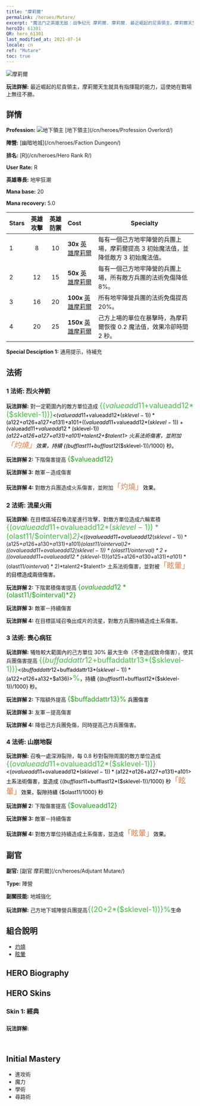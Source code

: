 ```yaml
---
title: "摩莉爾"
permalink: /heroes/Mutare/
excerpt: "魔法门之英雄无敌：战争纪元 摩莉爾. 摩莉爾. 最近崛起的尼貢領主，摩莉爾天生就具有指揮龍的能力，這使她在戰場上無往不勝。"
heroID: 61301
QR: hero_61301
last_modified_at: 2021-07-14
locale: cn
ref: "Mutare"
toc: true
---
```

  ![摩莉爾](/images/h/h_Mutare.jpg)

 **玩法詳解:** 最近崛起的尼貢領主，摩莉爾天生就具有指揮龍的能力，這使她在戰場上無往不勝。
## 詳情
 **Profession:** ![地下領主](/images/h/h_prof_16.png)  [地下領主](/cn/heroes/Profession Overlord/)

 **陣營:** [幽暗地城](/cn/heroes/Faction Dungeon/)

 **排名:** [R](/cn/heroes/Hero Rank R/)

 **User Rate:** R

 **英雄專長:** 地牢狂潮

 **Mana base:** 20

 **Mana recovery:** 5.0


  | Stars | 英雄攻擊 | 英雄防禦 | Cost |     Specialty     |
  |---------|:---------------:|:---------------:|:--|--------------------|
  |    1    | 8 | 10 | **30x** [英雄摩莉爾](/cn/Items/her_389/) | 每有一個己方地牢陣營的兵團上場，摩莉爾提高 3 初始魔法值，並降低敵方 3 初始魔法值。 |
  |    2    | 12 | 15 | **50x** [英雄摩莉爾](/cn/Items/her_389/) | 每有一個己方地牢陣營的兵團上場，所有敵方兵團的法術免傷降低 8%。 |
  |    3    | 16 | 20 | **100x** [英雄摩莉爾](/cn/Items/her_389/) | 所有地牢陣營兵團的法術免傷提高 20%。 |
  |    4    | 20 | 25 | **150x** [英雄摩莉爾](/cn/Items/her_389/) | 己方上場的單位在暴擊時，為摩莉爾恢復 0.2 魔法值，效果冷卻時間 2 秒。 |

 **Special Desciption 1:** 通用提示，待補充

## 法術
### 1 法術: 烈火神箭
 **玩法詳解:** 對一定範圍內的敵方單位造成 <span style="color: #48b946;font-size:20px">{($valueadd11+$valueadd12*($sklevel-1))}</span><span style="color: black"><($valueadd11+$valueadd12*($sklevel-1))*($a122+$a126+$a127+$a131)+$a101+(($valueadd11+$valueadd12*($sklevel-1))+($valueadd11+$valueadd12*($sklevel-1))*($a122+$a126+$a127+$a131)+$a101)*$talent2+$talent1> 火系法術傷害，並附加<span style="color: #e07c44;font-size:20px">「灼燒」</span><span style="color: black">效果，持續 {($bufflast11+$bufflast12*($sklevel-1))/1000} 秒。

 **玩法詳解 2:** 下階傷害提高 <span style="color: #1ca216;font-size:18px">{$valueadd12}</span><span style="color: black">

 **玩法詳解 3:** 敵軍－造成傷害

 **玩法詳解 4:** 對敵方兵團造成火系傷害，並附加<span style="color: #e07c44;font-size:20px">「灼燒」</span><span style="color: black">效果。

### 2 法術: 流星火雨
 **玩法詳解:** 在目標區域召喚流星進行攻擊，對敵方單位造成六輪累積 <span style="color: #48b946;font-size:20px">{($ovalueadd11+$ovalueadd12*($sklevel-1))*($olast11/$ointerval)*2}</span><span style="color: black"><(($ovalueadd11+$ovalueadd12*($sklevel-1))*($a125+$a126+$a130+$a131)+$a101)*($olast11/$ointerval)*2+(($ovalueadd11+$ovalueadd12*($sklevel-1))*($olast11/$ointerval)*2+(($ovalueadd11+$ovalueadd12*($sklevel-1))*($a125+$a126+$a130+$a131)+$a101)*($olast11/$ointerval)*2)*$talent2+$talent1> 土系法術傷害，並對被<span style="color: #e07c44;font-size:20px">「眩暈」</span><span style="color: black">的目標造成兩倍傷害。

 **玩法詳解 2:** 下階累積傷害提高 <span style="color: #1ca216;font-size:18px">{$ovalueadd12*($olast11/$ointerval)*2}</span><span style="color: black">

 **玩法詳解 3:** 敵軍－持續傷害

 **玩法詳解 4:** 在目標區域召喚出成片的流星，對敵方兵團持續造成土系傷害。

### 3 法術: 喪心病狂
 **玩法詳解:** 犧牲較大範圍內的己方單位 30% 最大生命（不會造成致命傷害），使其兵團傷害提高 <span style="color: #48b946;font-size:20px">{($buffaddattr12+$buffaddattr13*($sklevel-1))}</span><span style="color: black"><($buffaddattr12+$buffaddattr13*($sklevel-1))*($a122+$a126+$a132+$a136)><span style="color: #48b946;font-size:20px">%</span><span style="color: black">，持續 {($bufflast11+$bufflast12*($sklevel-1))/1000} 秒。

 **玩法詳解 2:** 下階額外提高 <span style="color: #1ca216;font-size:18px">{$buffaddattr13}%</span><span style="color: black"> 兵團傷害

 **玩法詳解 3:** 友軍－提高傷害

 **玩法詳解 4:** 降低己方兵團免傷，同時提高己方兵團傷害。

### 4 法術: 山崩地裂
 **玩法詳解:** 召喚一處深淵裂隙，每 0.8 秒對裂隙周圍的敵方單位造成 <span style="color: #48b946;font-size:20px">{($ovalueadd11+$ovalueadd12*($sklevel-1))}</span><span style="color: black"><($ovalueadd11+$ovalueadd12*($sklevel-1))*($a122+$a126+$a127+$a131)+$a101> 土系法術傷害，並造成 {($bufflast11+$bufflast12*($sklevel-1))/1000} 秒<span style="color: #e07c44;font-size:20px">「眩暈」</span><span style="color: black">效果，裂隙持續 {$olast11/1000} 秒

 **玩法詳解 2:** 下階傷害提高 <span style="color: #1ca216;font-size:18px">{$ovalueadd12}</span><span style="color: black">

 **玩法詳解 3:** 敵軍－持續傷害

 **玩法詳解 4:** 對敵方單位持續造成土系傷害，並造成<span style="color: #e07c44;font-size:20px">「眩暈」</span><span style="color: black">效果。


## 副官

 **副官:**  [副官 摩莉爾](/cn/heroes/Adjutant Mutare/) 

 **Type:**  陣營 

 **副關技能:**  地城強化 

 **玩法詳解:** 己方地下城陣營兵團提高<span style="color: #48b946;font-size:20px">{(20+2*($sklevel-1))}%</span><span style="color: black">生命

## 組合說明

* [灼燒](/cn/combination/灼燒/) 
* [眩暈](/cn/combination/眩暈/) 

## HERO Biography

## HERO Skins
### Skin 1: **經典**

 **玩法詳解:** <span style="color: #ffffff;font-size:20px">　尼貢要通過一場戰爭來爭奪自己的地位和領地，一場血與火的戰爭！</span>



## Initial Mastery
   - 進攻術
   - 魔力
   - 學術
   - 尋路術

